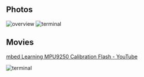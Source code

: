 ## Photos
![overview](https://github.com/shirokunet/mbedLearning/raw/master/images/IMG_20181019_234421.jpg)
![terminal](https://github.com/shirokunet/mbedLearning/raw/master/images/MPU9250_CalibrationFlash_Terminal.gif)

## Movies
[mbed Learning MPU9250 Calibration Flash - YouTube](https://www.youtube.com/watch?v=Sahylx1r0QQ)

![terminal](https://github.com/shirokunet/mbedLearning/raw/master/images/MPU9250_CalibrationFlash_Terminal.gif)
